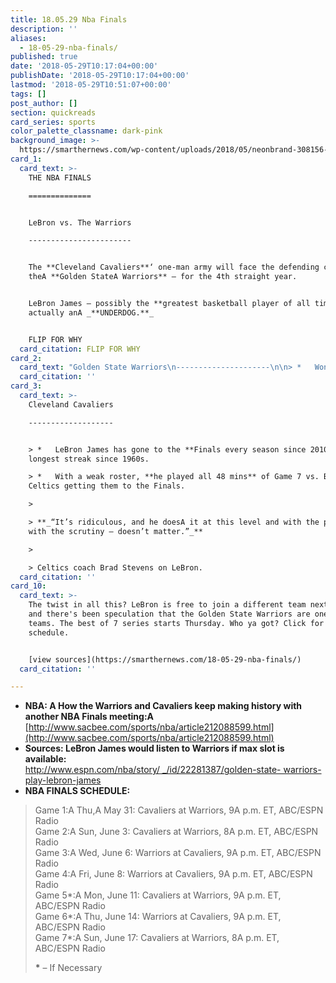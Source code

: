 ```yaml
---
title: 18.05.29 Nba Finals
description: ''
aliases:
  - 18-05-29-nba-finals/
published: true
date: '2018-05-29T10:17:04+00:00'
publishDate: '2018-05-29T10:17:04+00:00'
lastmod: '2018-05-29T10:51:07+00:00'
tags: []
post_author: []
section: quickreads
card_series: sports
color_palette_classname: dark-pink
background_image: >-
  https://smarthernews.com/wp-content/uploads/2018/05/neonbrand-308156-unsplash-scaled.jpg
card_1:
  card_text: >-
    THE NBA FINALS

    ==============


    LeBron vs. The Warriors

    -----------------------


    The **Cleveland Cavaliers**‘ one-man army will face the defending champs
    theA **Golden StateA Warriors** – for the 4th straight year.


    LeBron James – possibly the **greatest basketball player of all time** – is
    actually anA _**UNDERDOG.**_


    FLIP FOR WHY
  card_citation: FLIP FOR WHY
card_2:
  card_text: "Golden State Warriors\n---------------------\n\n> *   Won 2 of the last 3 NBA Finals.\n> *   Deep bench with sharp-shooters.\n> \n> _**“Every game in the series takes on a different shape, but Game 7s are 10 times that because you throw everything you have out there on the floor. Just one last effort to get a win.’**  \n> _\n> \n> Warriors' Steph Curry before rallying his team to a Game 7 win to make Finals."
  card_citation: ''
card_3:
  card_text: >-
    Cleveland Cavaliers

    -------------------


    > *   LeBron James has gone to the **Finals every season since 2010** –
    longest streak since 1960s.

    > *   With a weak roster, **he played all 48 mins** of Game 7 vs. Boston
    Celtics getting them to the Finals.

    > 

    > **_“It’s ridiculous, and he doesA it at this level and with the pressure,
    with the scrutiny – doesn’t matter.”_**

    > 

    > Celtics coach Brad Stevens on LeBron.
  card_citation: ''
card_10:
  card_text: >-
    The twist in all this? LeBron is free to join a different team next season
    and there's been speculation that the Golden State Warriors are one of those
    teams. The best of 7 series starts Thursday. Who ya got? Click for the full
    schedule.


    [view sources](https://smarthernews.com/18-05-29-nba-finals/)
  card_citation: ''

---
```

*   **NBA: A How the Warriors and Cavaliers keep making history with another NBA Finals meeting:A** [http://www.sacbee.com/sports/nba/article212088599.html](http://www.sacbee.com/sports/nba/article212088599.html)
*   **Sources: LeBron James would listen to Warriors if max slot is available:**  
    [http://www.espn.com/nba/story/ _/id/22281387/golden-state- warriors-play-lebron-james](http://www.espn.com/nba/story/_/id/22281387/golden-state-warriors-play-lebron-james)
*   **NBA FINALS SCHEDULE:**

> Game 1:A Thu,A May 31: Cavaliers at Warriors, 9A p.m. ET, ABC/ESPN Radio  
> Game 2:A Sun, June 3: Cavaliers at Warriors, 8A p.m. ET, ABC/ESPN Radio  
> Game 3:A Wed, June 6: Warriors at Cavaliers, 9A p.m. ET, ABC/ESPN Radio  
> Game 4:A Fri, June 8: Warriors at Cavaliers, 9A p.m. ET, ABC/ESPN Radio  
> Game 5\*:A Mon, June 11: Cavaliers at Warriors, 9A p.m. ET, ABC/ESPN Radio  
> Game 6\*:A Thu, June 14: Warriors at Cavaliers, 9A p.m. ET, ABC/ESPN Radio  
> Game 7\*:A Sun, June 17: Cavaliers at Warriors, 8A p.m. ET, ABC/ESPN Radio
> 
> **\*** – If Necessary